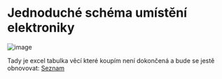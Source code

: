 # Jednoduché schéma umístění elektroniky

![image](https://github.com/user-attachments/assets/3d35dc22-3495-4037-8c89-9a864b3001db)

Tady je excel tabulka věcí které koupím není dokončená a bude se jestě obnovovat: [Seznam](https://github.com/user-attachments/files/20494567/Claw.Machine.v4.BoM.xlsx)

